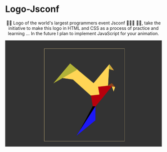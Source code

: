 # Logo-Jsconf

<p align="center">
  ✍🏼 Logo of the world's largest programmers event Jsconf 👩🏽‍💻 👨‍💻, take the initiative to make this logo in HTML and CSS as a process of practice and learning ... In the future I plan to implement JavaScript for your animation.


</p>

<p align="center">
  <img src="Logo.png" width="1000 title="hover text">
</p>

